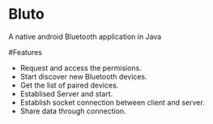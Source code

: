# Bluto
A native android Bluetooth application in Java

#Features
- Request and access the permisions.
- Start discover new Bluetooth devices.
- Get the list of paired devices.
- Establised Server and start.
- Establish socket connection between client and server.
- Share data through connection.
